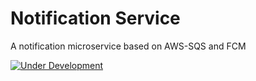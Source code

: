# Notification Service
A notification microservice based on AWS-SQS and FCM

[![Under Development](https://img.shields.io/badge/Under%20Development-blue.svg?style=for-the-badge&logo=appveyor)](https://github.com/adisakshya/notification-service)
